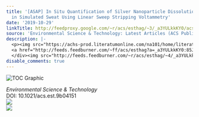 ```yaml
---
title: '[ASAP] In Situ Quantification of Silver Nanoparticle Dissolution Kinetics
  in Simulated Sweat Using Linear Sweep Stripping Voltammetry'
date: '2019-10-29'
linkTitle: http://feedproxy.google.com/~r/acs/esthag/~3/_a3YULkkKY0/acs.est.9b04151
source: 'Environmental Science & Technology: Latest Articles (ACS Publications)'
description: |-
  <p><img src="https://achs-prod.literatumonline.com/na101/home/literatum/publisher/achs/journals/content/esthag/0/esthag.ahead-of-print/acs.est.9b04151/20191029/images/medium/es9b04151_0005.gif" alt="TOC Graphic"/></p><div><cite>Environmental Science & Technology</cite></div><div>DOI: 10.1021/acs.est.9b04151</div><div class="feedflare">
  <a href="http://feeds.feedburner.com/~ff/acs/esthag?a=_a3YULkkKY0:85JMkUjvsOk:yIl2AUoC8zA"><img src="http://feeds.feedburner.com/~ff/acs/esthag?d=yIl2AUoC8zA" border="0"></img></a>
  </div><img src="http://feeds.feedburner.com/~r/acs/esthag/~4/_a3YULkkKY0" ...
disable_comments: true
---
```

<p><img src="https://achs-prod.literatumonline.com/na101/home/literatum/publisher/achs/journals/content/esthag/0/esthag.ahead-of-print/acs.est.9b04151/20191029/images/medium/es9b04151_0005.gif" alt="TOC Graphic"/></p><div><cite>Environmental Science & Technology</cite></div><div>DOI: 10.1021/acs.est.9b04151</div><div class="feedflare">
<a href="http://feeds.feedburner.com/~ff/acs/esthag?a=_a3YULkkKY0:85JMkUjvsOk:yIl2AUoC8zA"><img src="http://feeds.feedburner.com/~ff/acs/esthag?d=yIl2AUoC8zA" border="0"></img></a>
</div><img src="http://feeds.feedburner.com/~r/acs/esthag/~4/_a3YULkkKY0" ...